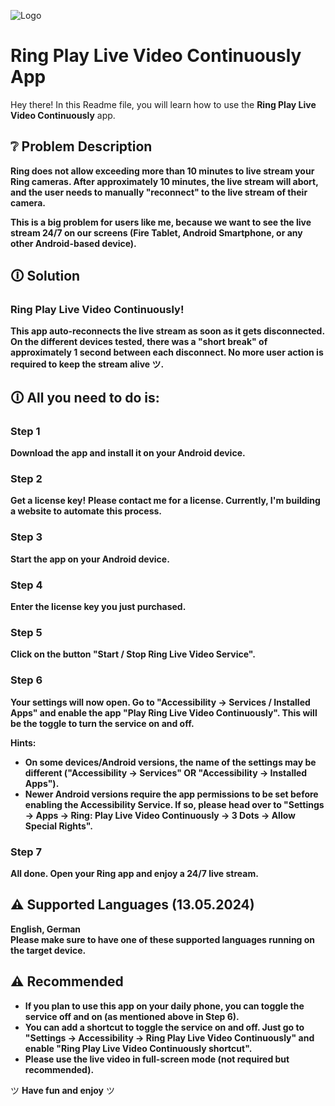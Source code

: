 ![Logo](path_to_your_logo_image)

# Ring Play Live Video Continuously App

Hey there! In this Readme file, you will learn how to use the **Ring Play Live Video Continuously** app.

## ❔ Problem Description
**Ring does not allow exceeding more than 10 minutes to live stream your Ring cameras. After approximately 10 minutes, the live stream will abort, and the user needs to manually "reconnect" to the live stream of their camera.**

**This is a big problem for users like me, because we want to see the live stream 24/7 on our screens (Fire Tablet, Android Smartphone, or any other Android-based device).**

## 🛈 Solution
### **Ring Play Live Video Continuously!**

**This app auto-reconnects the live stream as soon as it gets disconnected. On the different devices tested, there was a "short break" of approximately 1 second between each disconnect. No more user action is required to keep the stream alive ツ.**

## 🛈 All you need to do is:

### Step 1
**Download the app and install it on your Android device.**

### Step 2
**Get a license key!**
**Please contact me for a license. Currently, I'm building a website to automate this process.**

### Step 3
**Start the app on your Android device.**

### Step 4
**Enter the license key you just purchased.**

### Step 5
**Click on the button "Start / Stop Ring Live Video Service".**

### Step 6
**Your settings will now open. Go to "Accessibility -> Services / Installed Apps" and enable the app "Play Ring Live Video Continuously". This will be the toggle to turn the service on and off.**

**Hints:**
- **On some devices/Android versions, the name of the settings may be different ("Accessibility -> Services" OR "Accessibility -> Installed Apps").**
- **Newer Android versions require the app permissions to be set before enabling the Accessibility Service. If so, please head over to "Settings -> Apps -> Ring: Play Live Video Continuously -> 3 Dots -> Allow Special Rights".**

### Step 7
**All done. Open your Ring app and enjoy a 24/7 live stream.**

## ⚠ Supported Languages (13.05.2024)
**English, German  
Please make sure to have one of these supported languages running on the target device.**

## ⚠ Recommended
- **If you plan to use this app on your daily phone, you can toggle the service off and on (as mentioned above in Step 6).**
- **You can add a shortcut to toggle the service on and off. Just go to "Settings -> Accessibility -> Ring Play Live Video Continuously" and enable "Ring Play Live Video Continuously shortcut".**
- **Please use the live video in full-screen mode (not required but recommended).**

ツ **Have fun and enjoy** ツ
